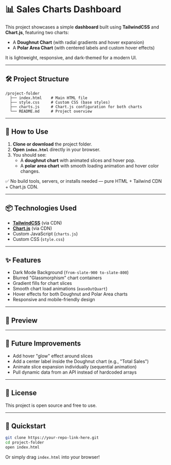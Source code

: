 # 📊 Sales Charts Dashboard

This project showcases a simple **dashboard** built using **TailwindCSS** and **Chart.js**, featuring two charts:

- A **Doughnut Chart** (with radial gradients and hover expansion)
- A **Polar Area Chart** (with centered labels and custom hover effects)

It is lightweight, responsive, and dark-themed for a modern UI.

---

## 🛠️ Project Structure

```
/project-folder
  ├── index.html    # Main HTML file
  ├── style.css     # Custom CSS (base styles)
  ├── charts.js     # Chart.js configuration for both charts
  └── README.md     # Project overview
```

---

## 🚀 How to Use

1. **Clone or download** the project folder.
2. **Open `index.html`** directly in your browser.
3. You should see:
   - A **doughnut chart** with animated slices and hover pop.
   - A **polar area chart** with smooth loading animation and hover color changes.

✅ No build tools, servers, or installs needed — pure HTML + Tailwind CDN + Chart.js CDN.

---

## 📦 Technologies Used

- **[TailwindCSS](https://tailwindcss.com/)** (via CDN)
- **[Chart.js](https://www.chartjs.org/)** (via CDN)
- Custom JavaScript (`charts.js`)
- Custom CSS (`style.css`)

---

## ✨ Features

- Dark Mode Background (`from-slate-900 to-slate-800`)
- Blurred "Glassmorphism" chart containers
- Gradient fills for chart slices
- Smooth chart load animations (`easeOutQuart`)
- Hover effects for both Doughnut and Polar Area charts
- Responsive and mobile-friendly design

---

## 📸 Preview

---

## 🧠 Future Improvements

- Add hover "glow" effect around slices
- Add a center label inside the Doughnut chart (e.g., "Total Sales")
- Animate slice expansion individually (sequential animation)
- Pull dynamic data from an API instead of hardcoded arrays

---

## 📜 License

This project is open source and free to use.

---

## 🎯 Quickstart

```bash
git clone https://your-repo-link-here.git
cd project-folder
open index.html
```

Or simply drag `index.html` into your browser!
